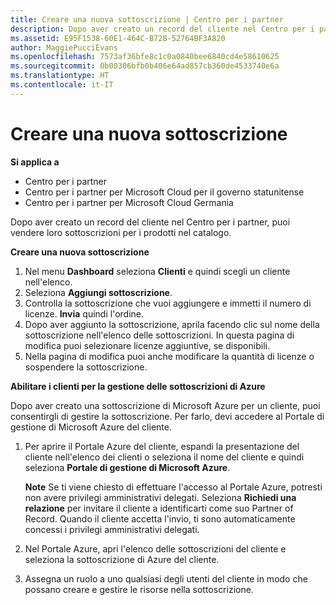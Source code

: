 ```yaml
---
title: Creare una nuova sottoscrizione | Centro per i partner
description: Dopo aver creato un record del cliente nel Centro per i partner, puoi vendere loro sottoscrizioni per i prodotti nel catalogo.
ms.assetid: E95F1538-60E1-464C-B72B-52764BF3A820
author: MaggiePucciEvans
ms.openlocfilehash: 7573af36bfe8c1c0a0840bee6840cd4e58610625
ms.sourcegitcommit: 0b00306bfb0b406e64ad857cb360de4533740e6a
ms.translationtype: HT
ms.contentlocale: it-IT
---
```

# <a name="create-a-new-subscription"></a>Creare una nuova sottoscrizione

**Si applica a**

-  Centro per i partner
-  Centro per i partner per Microsoft Cloud per il governo statunitense
-  Centro per i partner per Microsoft Cloud Germania

Dopo aver creato un record del cliente nel Centro per i partner, puoi vendere loro sottoscrizioni per i prodotti nel catalogo.

**Creare una nuova sottoscrizione**

1.  Nel menu **Dashboard** seleziona **Clienti** e quindi scegli un cliente nell'elenco.
2.  Seleziona **Aggiungi sottoscrizione**.
3.  Controlla la sottoscrizione che vuoi aggiungere e immetti il numero di licenze. **Invia** quindi l'ordine.
4.  Dopo aver aggiunto la sottoscrizione, aprila facendo clic sul nome della sottoscrizione nell'elenco delle sottoscrizioni. In questa pagina di modifica puoi selezionare licenze aggiuntive, se disponibili.
5.  Nella pagina di modifica puoi anche modificare la quantità di licenze o sospendere la sottoscrizione.

**Abilitare i clienti per la gestione delle sottoscrizioni di Azure**

Dopo aver creato una sottoscrizione di Microsoft Azure per un cliente, puoi consentirgli di gestire la sottoscrizione. Per farlo, devi accedere al Portale di gestione di Microsoft Azure del cliente. 

1.  Per aprire il Portale Azure del cliente, espandi la presentazione del cliente nell'elenco dei clienti o seleziona il nome del cliente e quindi seleziona **Portale di gestione di Microsoft Azure**.
    
    **Note** Se ti viene chiesto di effettuare l'accesso al Portale Azure, potresti non avere privilegi amministrativi delegati. Seleziona **Richiedi una relazione** per invitare il cliente a identificarti come suo Partner of Record. Quando il cliente accetta l'invio, ti sono automaticamente concessi i privilegi amministrativi delegati. 
2.  Nel Portale Azure, apri l'elenco delle sottoscrizioni del cliente e seleziona la sottoscrizione di Azure del cliente.
3.  Assegna un ruolo a uno qualsiasi degli utenti del cliente in modo che possano creare e gestire le risorse nella sottoscrizione.

 



